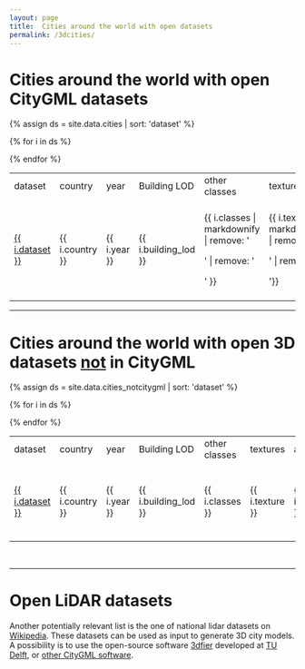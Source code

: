 ```yaml
---
layout: page
title:  Cities around the world with open datasets
permalink: /3dcities/
---
```


# Cities around the world with open CityGML datasets

{% assign ds = site.data.cities | sort: 'dataset' %}

<div class="table-responsive">

<table class="table table-striped">

  <tr class="info">
    <td>dataset</td>
    <td>country</td>
    <td>year</td>
    <td>Building LOD</td>
    <td>other classes</td>
    <td>textures</td>
    <td>acquisition</td>
    <td>CityGML version</td>
    <td>notes</td>
  </tr>

  {% for i in ds %}
    <tr>
      <td><a href="{{ i.link }}">{{ i.dataset }}</a></td>
      <td>{{ i.country }}</td>
      <td>{{ i.year }}</td>
      <td>{{ i.building_lod }}</td>
      <td>{{ i.classes | markdownify | remove: '<p>' | remove: '</p>' }}</td>
      <td>{{ i.texture | markdownify | remove: '<p>' | remove: '</p>'}}</td>
      <td>{{ i.acquisition | markdownify | remove: '<p>' | remove: '</p>' }}</td>
      <td>{{ i.version | markdownify | remove: '<p>' | remove: '</p>' }}</td>
      <td>{{ i.notes | markdownify | remove: '<p>' | remove: '</p>' }}</td>
    </tr>
  {% endfor %}

</table>
</div>

- - - 

<h1>Cities around the world with open 3D datasets <u>not</u> in CityGML</h1>

{% assign ds = site.data.cities_notcitygml | sort: 'dataset' %}

<div class="table-responsive">
<table class="table table-striped">

  <tr class="info">
    <td>dataset</td>
    <td>country</td>
    <td>year</td>
    <td>Building LOD</td>
    <td>other classes</td>
    <td>textures</td>
    <td>acquisition</td>
    <td>formats</td>
    <td>notes</td>
  </tr>

  {% for i in ds %}
    <tr>
      <td><a href="{{ i.link }}">{{ i.dataset }}</a></td>
      <td>{{ i.country }}</td>
      <td>{{ i.year }}</td>
      <td>{{ i.building_lod }}</td>
      <td>{{ i.classes }}</td>
      <td>{{ i.texture }}</td>
      <td>{{ i.acquisition }}</td>
      <td>{{ i.formats }}</td>
      <td>{{ i.notes | markdownify | remove: '<p>' | remove: '</p>' }}</td>
    </tr>
  {% endfor %}

</table>
</div> 

- - -

<h1>Open LiDAR datasets</h1>

Another potentially relevant list is the one of national lidar datasets on <a href="https://en.wikipedia.org/wiki/National_lidar_dataset">Wikipedia</a>. These datasets can be used as input to generate 3D city models. A possibility is to use the open-source software <a href="https://github.com/tudelft3d/3dfier">3dfier</a> developed at <a href="https://3d.bk.tudelft.nl/">TU Delft</a>, or <a href="{{ site.baseurl }}/software/#generators-of-3d-city-models-in-citygml">other CityGML software</a>.<br><br><br>
